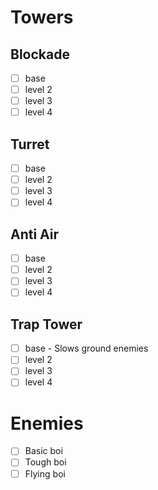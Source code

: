 # Towers

## Blockade
 - [ ] base
 - [ ] level 2
 - [ ] level 3
 - [ ] level 4

## Turret
- [ ] base
- [ ] level 2
- [ ] level 3
- [ ] level 4

## Anti Air
- [ ] base
- [ ] level 2
- [ ] level 3
- [ ] level 4

## Trap Tower
- [ ] base - Slows ground enemies
- [ ] level 2
- [ ] level 3
- [ ] level 4

# Enemies

- [ ] Basic boi
- [ ] Tough boi
- [ ] Flying boi
